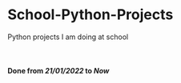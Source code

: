 # School-Python-Projects
Python projects I am doing at school<br/>
<br/>
<br/>
<br/>
**Done from _21/01/2022_ to _Now_**
